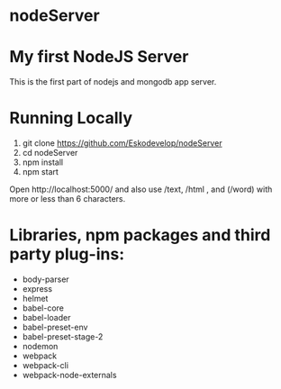 # nodeServer
# My first NodeJS Server

This is the first part of nodejs and mongodb app server.

# Running Locally

1. git clone https://github.com/Eskodevelop/nodeServer
2. cd nodeServer
3. npm install
4. npm start

Open http://localhost:5000/ and also use /text, /html , and (/word) with more or less than 6 characters.

# Libraries, npm packages and third party plug-ins:

* body-parser
* express
* helmet
* babel-core
* babel-loader
* babel-preset-env
* babel-preset-stage-2
* nodemon
* webpack
* webpack-cli
* webpack-node-externals





